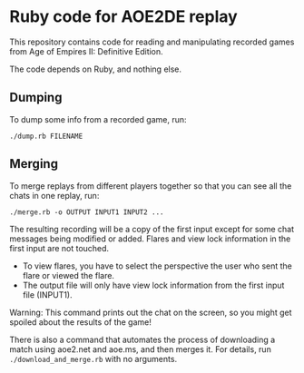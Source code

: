 # Ruby code for AOE2DE replay

This repository contains code for reading and manipulating recorded games
from Age of Empires II: Definitive Edition.

The code depends on Ruby, and nothing else.

## Dumping

To dump some info from a recorded game, run:

    ./dump.rb FILENAME


## Merging

To merge replays from different players together so that you can
see all the chats in one replay, run:

    ./merge.rb -o OUTPUT INPUT1 INPUT2 ...

The resulting recording will be a copy of the first input
except for some chat messages being modified or added.
Flares and view lock information in the first input are not touched.

- To view flares, you have to select the perspective the user
  who sent the flare or viewed the flare.
- The output file will only have view lock information from the
  first input file (INPUT1).

Warning: This command prints out the chat on the screen, so you
might get spoiled about the results of the game!

There is also a command that automates the process of downloading
a match using aoe2.net and aoe.ms, and then merges it.  For details,
run `./download_and_merge.rb` with no arguments.
